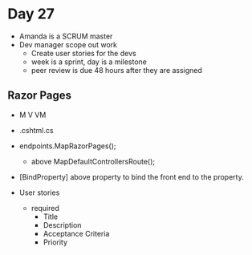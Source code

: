 # Day 27

- Amanda is a SCRUM master
- Dev manager scope out work
    - Create user stories for the devs
    - week is a sprint, day is a milestone
    - peer review is due 48 hours after they are assigned

## Razor Pages
- M V VM

- .cshtml.cs
- endpoints.MapRazorPages();
    - above MapDefaultControllersRoute();

- [BindProperty] above property to bind the front end to the property.

- User stories 
    - required
        - Title
        - Description
        - Acceptance Criteria
        - Priority